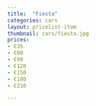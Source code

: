 ```yaml
---
title:  "Fiesta"
categories: cars
layout: pricelist-item
thumbnail: cars/fiesta.jpg
prices:
- €35
- €60
- €90
- €120
- €150
- €180
- €210

---
```





